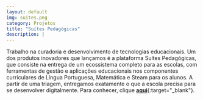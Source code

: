```yaml
---
layout: default
img: suites.png
category: Projetos
title: "Suítes Pedagógicas"
description: |
---
```

Trabalho na curadoria e desenvolvimento de tecnologias educacionais. Um dos produtos inovadores que lançamos é a plataforma Suítes Pedagógicas, que consiste na entrega de um ecossistema completo para as escolas, com ferramentas de gestão e aplicações educacionais nos componentes curriculares de Língua Portuguesa, Matemática e Steam para os alunos. A partir de uma triagem, entregamos exatamente o que a escola precisa para se desenvolver digitalmente.
Para conhecer, clique [**aqui**](https://site.educacional.com.br/suites-pedagogicas){:target="_blank"}.

